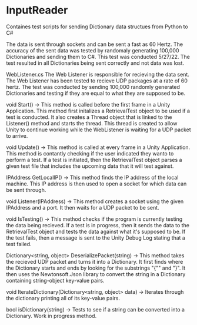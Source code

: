 # InputReader
Containes test scripts for sending Dictionary data structues from Python to C#
 
The data is sent through sockets and can be sent a fast as 60 Hertz. The accuracy of the sent data was tested by randomaly generating 100,000 Dictionaries and sending them to C#. This test was conducted 5/27/22. The test resulted in all Dictionaries being sent correctly and not data was lost.

WebListener.cs
The Web Listener is responsible for recieving the data sent. The Web Listener has been tested to recieve UDP packages at a rate of 60 hertz. The test was conducted by sending 100,000 randomly generated Dictionaries and testing if they are equal to what they are supposed to be. 

void Start() -> This method is called before the first frame in a Unity Application. This method first initalizes a RetrievalTest object to be used if a test is conducted. It also creates a Thread object that is linked to the Listener() method and starts the thread. This thread is created to allow Unity to continue working while the WebListener is waiting for a UDP packet to arrive.

void Update() -> This method is called at every frame in a Unity Application. This method is contantly checking if the user indicated they wanto to perform a test. If a test is initiated, then the RetrievalTest object parses a given test file that includes the upcoming data that it will test against.

IPAddress GetLocalIP() -> This method finds the IP address of the local machine. This IP address is then used to open a socket for which data can be sent through.

void Listener(IPAddress) -> This method creates a socket using the given IPAddress and a port. It then waits for a UDP packet to be sent.

void IsTesting() -> This method checks if the program is currently testing the data being recieved. If a test is in progress, then it sends the data to the RetrievalTest object and tests the data against what it's supposed to be. If the test fails, then a message is sent to the Unity Debug Log stating that a test failed.

Dictionary<string, object> DeserializePacket(string) -> This method takes the recieved UDP packet and turns it into a Dictionary. It first finds where the Dictionary starts and ends by looking for the substrings "{\"" and "}". It then uses the Newtonsoft.Json library to convert the string in a Dictionary containing string-object key-value pairs.

void IterateDictionary(Dictionary<string, object> data) -> Iterates through the dictionary printing all of its key-value pairs.

bool isDictionary(string) -> Tests to see if a string can be converted into a Dictionary. Work in progress method.


